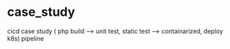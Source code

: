 # case_study
cicd case study
( php build --> unit test, static test --> containarized, deploy k8s) pipeline
